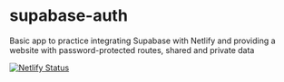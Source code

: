 # supabase-auth
Basic app to practice integrating Supabase with Netlify and providing a website with password-protected routes, shared and private data

[![Netlify Status](https://api.netlify.com/api/v1/badges/7ee2b9f4-b73d-4236-96e7-aa899885678f/deploy-status)](https://app.netlify.com/sites/supabase-auth-practice/deploys)


